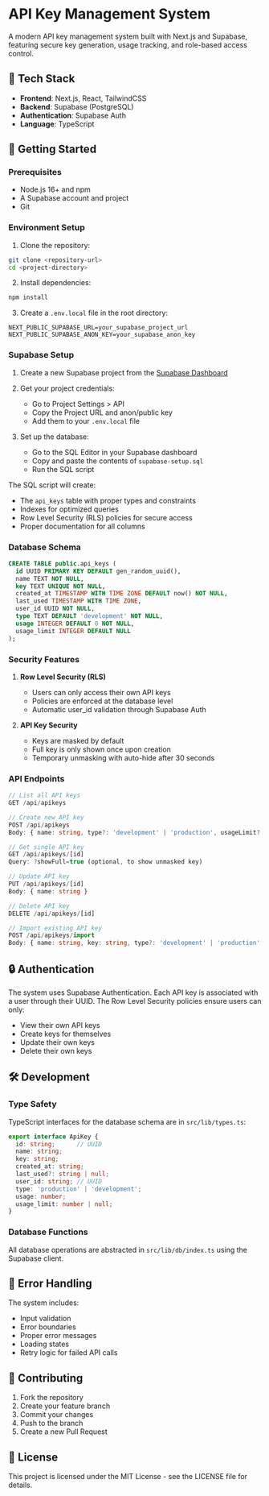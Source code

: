 # API Key Management System

A modern API key management system built with Next.js and Supabase, featuring secure key generation, usage tracking, and role-based access control.

## 🔧 Tech Stack

- **Frontend**: Next.js, React, TailwindCSS
- **Backend**: Supabase (PostgreSQL)
- **Authentication**: Supabase Auth
- **Language**: TypeScript

## 🚀 Getting Started

### Prerequisites

- Node.js 16+ and npm
- A Supabase account and project
- Git

### Environment Setup

1. Clone the repository:
```bash
git clone <repository-url>
cd <project-directory>
```

2. Install dependencies:
```bash
npm install
```

3. Create a `.env.local` file in the root directory:
```env
NEXT_PUBLIC_SUPABASE_URL=your_supabase_project_url
NEXT_PUBLIC_SUPABASE_ANON_KEY=your_supabase_anon_key
```

### Supabase Setup

1. Create a new Supabase project from the [Supabase Dashboard](https://app.supabase.com)

2. Get your project credentials:
   - Go to Project Settings > API
   - Copy the Project URL and anon/public key
   - Add them to your `.env.local` file

3. Set up the database:
   - Go to the SQL Editor in your Supabase dashboard
   - Copy and paste the contents of `supabase-setup.sql`
   - Run the SQL script

The SQL script will create:
- The `api_keys` table with proper types and constraints
- Indexes for optimized queries
- Row Level Security (RLS) policies for secure access
- Proper documentation for all columns

### Database Schema

```sql
CREATE TABLE public.api_keys (
  id UUID PRIMARY KEY DEFAULT gen_random_uuid(),
  name TEXT NOT NULL,
  key TEXT UNIQUE NOT NULL,
  created_at TIMESTAMP WITH TIME ZONE DEFAULT now() NOT NULL,
  last_used TIMESTAMP WITH TIME ZONE,
  user_id UUID NOT NULL,
  type TEXT DEFAULT 'development' NOT NULL,
  usage INTEGER DEFAULT 0 NOT NULL,
  usage_limit INTEGER DEFAULT NULL
);
```

### Security Features

1. **Row Level Security (RLS)**
   - Users can only access their own API keys
   - Policies are enforced at the database level
   - Automatic user_id validation through Supabase Auth

2. **API Key Security**
   - Keys are masked by default
   - Full key is only shown once upon creation
   - Temporary unmasking with auto-hide after 30 seconds

### API Endpoints

```typescript
// List all API keys
GET /api/apikeys

// Create new API key
POST /api/apikeys
Body: { name: string, type?: 'development' | 'production', usageLimit?: number }

// Get single API key
GET /api/apikeys/[id]
Query: ?showFull=true (optional, to show unmasked key)

// Update API key
PUT /api/apikeys/[id]
Body: { name: string }

// Delete API key
DELETE /api/apikeys/[id]

// Import existing API key
POST /api/apikeys/import
Body: { name: string, key: string, type?: 'development' | 'production' }
```

## 🔒 Authentication

The system uses Supabase Authentication. Each API key is associated with a user through their UUID. The Row Level Security policies ensure users can only:

- View their own API keys
- Create keys for themselves
- Update their own keys
- Delete their own keys


## 🛠️ Development

### Type Safety

TypeScript interfaces for the database schema are in `src/lib/types.ts`:

```typescript
export interface ApiKey {
  id: string;      // UUID
  name: string;
  key: string;
  created_at: string;
  last_used?: string | null;
  user_id: string; // UUID
  type: 'production' | 'development';
  usage: number;
  usage_limit: number | null;
}
```

### Database Functions

All database operations are abstracted in `src/lib/db/index.ts` using the Supabase client.

## 🚨 Error Handling

The system includes:
- Input validation
- Error boundaries
- Proper error messages
- Loading states
- Retry logic for failed API calls

## 📝 Contributing

1. Fork the repository
2. Create your feature branch
3. Commit your changes
4. Push to the branch
5. Create a new Pull Request

## 📄 License

This project is licensed under the MIT License - see the LICENSE file for details.
